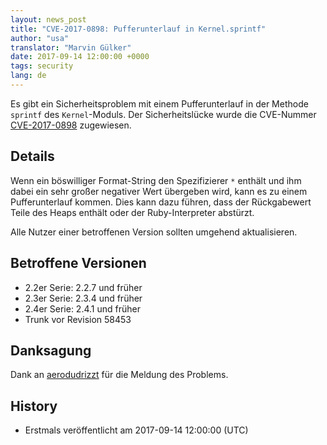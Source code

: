 ```yaml
---
layout: news_post
title: "CVE-2017-0898: Pufferunterlauf in Kernel.sprintf"
author: "usa"
translator: "Marvin Gülker"
date: 2017-09-14 12:00:00 +0000
tags: security
lang: de
---
```


Es gibt ein Sicherheitsproblem mit einem Pufferunterlauf in der
Methode `sprintf` des `Kernel`-Moduls. Der Sicherheitslücke wurde die
CVE-Nummer
[CVE-2017-0898](http://cve.mitre.org/cgi-bin/cvename.cgi?name=CVE-2017-0898)
zugewiesen.

## Details

Wenn ein böswilliger Format-String den Spezifizierer `*` enthält und
ihm dabei ein sehr großer negativer Wert übergeben wird, kann es zu
einem Pufferunterlauf kommen. Dies kann dazu führen, dass der
Rückgabewert Teile des Heaps enthält oder der Ruby-Interpreter
abstürzt.

Alle Nutzer einer betroffenen Version sollten umgehend aktualisieren.

## Betroffene Versionen

* 2.2er Serie: 2.2.7 und früher
* 2.3er Serie: 2.3.4 und früher
* 2.4er Serie: 2.4.1 und früher
* Trunk vor Revision 58453

## Danksagung

Dank an [aerodudrizzt](https://hackerone.com/aerodudrizzt) für die
Meldung des Problems.

## History

* Erstmals veröffentlicht am 2017-09-14 12:00:00 (UTC)
